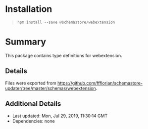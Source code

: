 # Installation
> `npm install --save @schemastore/webextension`

# Summary
This package contains type definitions for webextension.

## Details
Files were exported from https://github.com/ffflorian/schemastore-updater/tree/master/schemas/webextension.

## Additional Details
* Last updated: Mon, Jul 29, 2019, 11:30:14 GMT
* Dependencies: none
